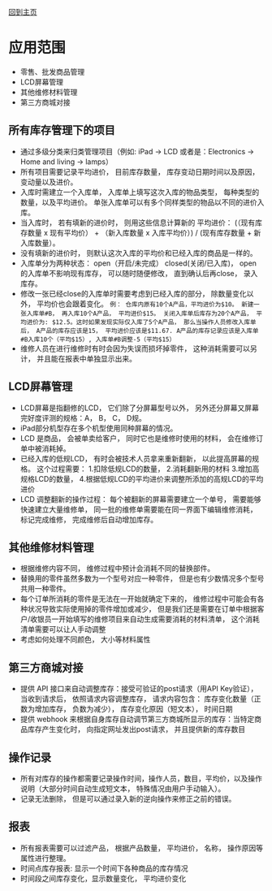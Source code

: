 [回到主页](../README.MD)

# 应用范围

-   零售、批发商品管理
-   LCD屏幕管理
-   其他维修材料管理
-   第三方商城对接

## 所有库存管理下的项目
-   通过多级分类来归类管理项目（例如: iPad -> LCD 或者是：Electronics -> Home and living -> lamps）
-   所有项目需要记录平均进价， 目前库存数量， 库存变动日期时间以及原因， 变动量以及进价。
-   入库时需建立一个入库单， 入库单上填写这次入库的物品类型， 每种类型的数量，以及平均进价。 单张入库单可以有多个同样类型的物品以不同的进价入库。
-   当入库时， 若有填新的进价时， 则用这些信息计算新的 平均进价： (（现有库存数量 x 现有平均价） + （新入库数量 x 入库平均价）) / (现有库存数量 + 新入库数量）。
-   没有填新的进价时， 则默认这次入库的平均价和已经入库的商品是一样的。
-   入库单分为两种状态： open（开启/未完成） closed(关闭/已入库)， open 的入库单不影响现有库存， 可以随时随便修改， 直到确认后再close， 录入库存。
-   修改一张已经close的入库单时需要考虑到已经入库的部分， 除数量变化以外， 平均价也会跟着变化。 ``例： 仓库内原有10个A产品，平均进价为$10。 新建一张入库单#B， 再入库10个A产品， 平均进价$15。 关闭入库单后库存为20个A产品， 平均进价为: $12.5。这时如果发现实际仅入库了5个A产品， 那么当操作人员修改入库单后， A产品的库存应该是15， 平均进价应该是$11.67. A产品的库存记录应该是入库单#B入库10个（平均$15）, 入库单#B调整-5（平均$15）``
-   维修人员在进行维修时有时会因为失误而损坏掉零件， 这种消耗需要可以另计， 并且能在报表中单独显示出来。

## LCD屏幕管理
-   LCD屏幕是指翻修的LCD， 它们除了分屏幕型号以外， 另外还分屏幕又屏幕完好度评测的规格：A， B， C， D规。
-   iPad部分机型存在多个机型使用同种屏幕的情况。
-   LCD 是商品， 会被单卖给客户， 同时它也是维修时使用的材料， 会在维修订单中被消耗掉。
-   已经入库的低规LCD， 有时会被技术人员拿来重新翻新， 以此提高屏幕的规格。 这个过程需要： 1.扣除低规LCD的数量， 2.消耗翻新用的材料 3.增加高规格LCD的数量， 4.根据低规LCD的平均进价来调整所添加的高规LCD的平均进价
-   LCD 调整翻新的操作过程： 每个被翻新的屏幕需要建立一个单号， 需要能够快速建立大量维修单， 同一批的维修单需要能在同一界面下编辑维修消耗， 标记完成维修， 完成维修后自动增加库存。

## 其他维修材料管理
-   根据维修内容不同， 维修过程中预计会消耗不同的替换部件。
-   替换用的零件虽然多数为一个型号对应一种零件， 但是也有少数情况多个型号共用一种零件。
-   每个订单所消耗的零件是无法在一开始就确定下来的， 维修过程中可能会有各种状况导致实际使用掉的零件增加或减少， 但是我们还是需要在订单中根据客户/收银员一开始填写的维修项目来自动生成需要消耗的材料清单， 这个消耗清单需要可以让人手动调整
-   考虑如何处理不同颜色， 大小等材料属性

## 第三方商城对接
-   提供 API 接口来自动调整库存：接受可验证的post请求（用API Key验证）， 当收到请求后， 依照请求内容调整库存， 请求内容包含： 库存变化数量（正数为增加库存， 负数为减少）， 库存变化原因（短文本）， 时间日期
-   提供 webhook 来根据自身库存自动调节第三方商城所显示的库存：当特定商品库存产生变化时， 向指定网址发出post请求， 并且提供新的库存数目

## 操作记录
-   所有对库存的操作都需要记录操作时间，操作人员，数目，平均价，以及操作说明（大部分时间自动生成短文本， 特殊情况由用户手动输入）。
-   记录无法删除， 但是可以通过录入新的逆向操作来修正之前的错误。

## 报表
-   所有报表需要可以过滤产品， 根据产品数量， 平均进价， 名称， 操作原因等属性进行整理。
-   时间点库存报表: 显示一个时间下各种商品的库存情况
-   时间段之间库存变化，显示数量变化， 平均进价变化
